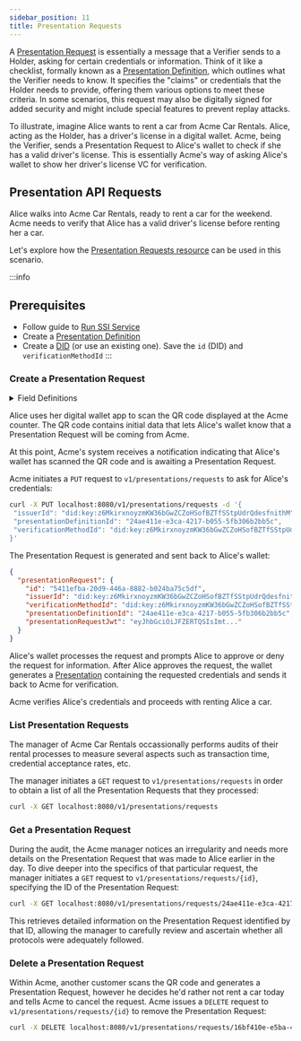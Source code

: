 ```yaml
---
sidebar_position: 11
title: Presentation Requests
---
```


A [Presentation Request](https://identity.foundation/presentation-exchange/spec/v2.0.0/#presentation-request) is essentially a message that a Verifier sends to a Holder, asking for certain credentials or information. Think of it like a checklist, formally known as a [Presentation Definition](https://identity.foundation/presentation-exchange/spec/v2.0.0/#presentation-definition), which outlines what the Verifier needs to know. It specifies the "claims" or credentials that the Holder needs to provide, offering them various options to meet these criteria. In some scenarios, this request may also be digitally signed for added security and might include special features to prevent replay attacks.

To illustrate, imagine Alice wants to rent a car from Acme Car Rentals. Alice, acting as the Holder, has a driver's license in a digital wallet. Acme, being the Verifier, sends a Presentation Request to Alice's wallet to check if she has a valid driver's license. This is essentially Acme's way of asking Alice's wallet to show her driver's license VC for verification.

## Presentation API Requests

Alice walks into Acme Car Rentals, ready to rent a car for the weekend. 
Acme needs to verify that Alice has a valid driver's license before renting her a car.

Let's explore how the [Presentation Requests resource](/docs/apis/ssi-service#tag/PresentationRequests) can be used in this scenario.


:::info
## Prerequisites
- Follow guide to [Run SSI Service](run-ssi-service)
- Create a [Presentation Definition](/docs/apis/ssi-service#tag/Presentations/paths/~1v1~1presentations~1definitions/put)
- Create a [DID](create-did) (or use an existing one). Save the `id` (DID) and `verificationMethodId`
:::

### Create a Presentation Request

<details>
<summary>Field Definitions</summary>

#### Required

- `issuerId` (string) - DID of the issuer of the Presentation Definition. The DID must have been previously created with the DID API.

- `verificationMethodId` (string) - ID of the `verificationMethod` whose private key is stored in the SSI Service. This is defined within the DID Document.

- `presentationDefinitionId` (string) - ID of the presentation definition to use for this request.


#### Optional

- `audience`	(array of strings) - The [audience claim](https://www.rfc-editor.org/rfc/rfc7519.html#section-4.1.3) specifies who the Presentation Request is intended for. If used, each recipient processing the Presentation Request (like Acme in our example) should find their DIDs listed in this field, or else reject the request. This helps ensure that the Presentation Request is being used by the right parties.

- `callbackUrl`	(string) - The URL where the presentation submission should be sent. If provided, this is the endpoint to which the presenter (like Alice's wallet in our example) will send the necessary credentials for verification. 

- `expiration`	(string) - The deadline for using this Presentation Request. After this time, the request becomes invalid and can't be processed.

</details>


Alice uses her digital wallet app to scan the QR code displayed at the Acme counter. The QR code contains initial data that lets Alice's wallet know that a Presentation Request will be coming from Acme.

At this point, Acme's system receives a notification indicating that Alice's wallet has scanned the QR code and is awaiting a Presentation Request.

Acme initiates a `PUT` request to `v1/presentations/requests` to ask for Alice's credentials:

```bash
curl -X PUT localhost:8080/v1/presentations/requests -d '{
 "issuerId": "did:key:z6MkirxnoyzmKW36bGwZCZoHSofBZTfSStpUdrQdesfnithM",
 "presentationDefinitionId": "24ae411e-e3ca-4217-b055-5fb306b2bb5c",
 "verificationMethodId": "did:key:z6MkirxnoyzmKW36bGwZCZoHSofBZTfSStpUdrQdesfnithM#z6MkirxnoyzmKW36bGwZCZoHSofBZTfSStpUdrQdesfnithM"
}'
```

The Presentation Request is generated and sent back to Alice's wallet:

```json
{
  "presentationRequest": {
    "id": "5411efba-20d9-446a-8882-b024ba75c5df",
    "issuerId": "did:key:z6MkirxnoyzmKW36bGwZCZoHSofBZTfSStpUdrQdesfnithM",
    "verificationMethodId": "did:key:z6MkirxnoyzmKW36bGwZCZoHSofBZTfSStpUdrQdesfnithM#z6MkirxnoyzmKW36bGwZCZoHSofBZTfSStpUdrQdesfnithM",
    "presentationDefinitionId": "24ae411e-e3ca-4217-b055-5fb306b2bb5c",
    "presentationRequestJwt": "eyJhbGciOiJFZERTQSIsImt..."
  }
}
```

Alice's wallet processes the request and prompts Alice to approve or deny the request for information. After Alice approves the request, the wallet generates a [Presentation](/docs/ssi/verifiable-presentations) containing the requested credentials and sends it back to Acme for verification.

Acme verifies Alice's credentials and proceeds with renting Alice a car.

### List Presentation Requests

The manager of Acme Car Rentals occassionally performs audits of their rental processes to measure several aspects such as transaction time, credential acceptance rates, etc. 

The manager initiates a `GET` request to `v1/presentations/requests` in order to obtain a list of all the Presentation Requests that they processed:

```bash
curl -X GET localhost:8080/v1/presentations/requests
```


### Get a Presentation Request

During the audit, the Acme manager notices an irregularity and needs more details on the Presentation Request that was made to Alice earlier in the day. To dive deeper into the specifics of that particular request, the manager initiates a `GET` request to `v1/presentations/requests/{id}`, specifying the ID of the Presentation Request:

```bash
curl -X GET localhost:8080/v1/presentations/requests/24ae411e-e3ca-4217-b055-5fb306b2bb5c
```

This retrieves detailed information on the Presentation Request identified by that ID, allowing the manager to carefully review and ascertain whether all protocols were adequately followed.

### Delete a Presentation Request

Within Acme, another customer scans the QR code and generates a Presentation Request, however he decides he'd rather not rent a car today and tells Acme to cancel the request. Acme issues a `DELETE` request to `v1/presentations/requests/{id}` to remove the Presentation Request:

```bash
curl -X DELETE localhost:8080/v1/presentations/requests/16bf410e-e5ba-4318-b144-5fb306b2aa6a
```